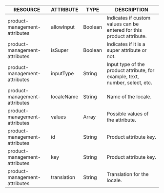 | RESOURCE | ATTRIBUTE | TYPE | DESCRIPTION |
| --- | --- | --- | --- |
| product-management-attributes | allowInput | Boolean | Indicates if custom values can be entered for this product attribute. |
| product-management-attributes | isSuper | Boolean | Indicates if it is a super attribute or not. |
| product-management-attributes | inputType | String | Input type of the product attribute, for example, text, number, select, etc. |
| product-management-attributes | localeName | String | Name of the locale. |
| product-management-attributes | values | Array | Possible values of the attribute. |
| product-management-attributes | id | String | Product attribute key. |
| product-management-attributes | key | String | Product attribute key. |
| product-management-attributes | translation | String | Translation for the locale. |
